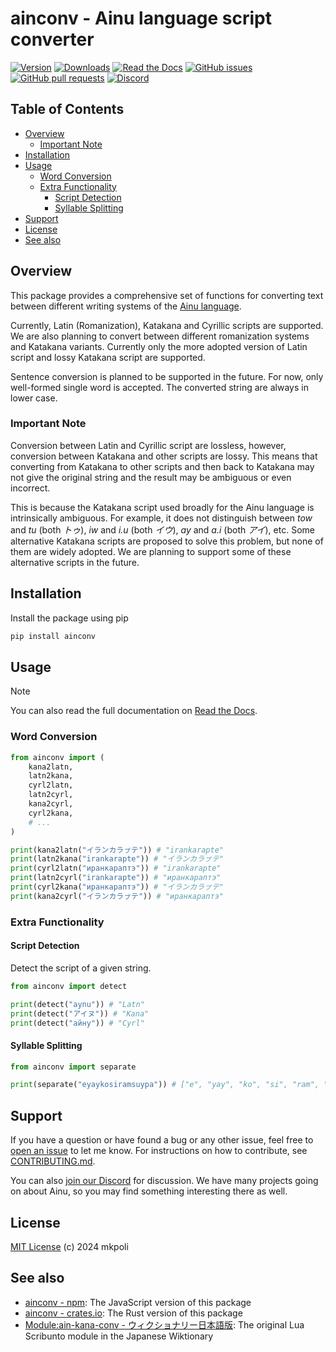 <!-- omit in toc -->
# ainconv - Ainu language script converter

[![Version](https://img.shields.io/pypi/v/ainconv)](https://pypi.org/project/ainconv/)
[![Downloads](https://pepy.tech/badge/ainconv)](https://pepy.tech/project/ainconv)
[![Read the Docs](https://img.shields.io/readthedocs/ainconv-py)](https://ainconv-py.readthedocs.io/)
[![GitHub issues](https://img.shields.io/github/issues/mkpoli/ainconv-py)](https://github.com/mkpoli/ainconv-py/issues)
[![GitHub pull requests](https://img.shields.io/github/issues-pr/mkpoli/ainconv-py)](https://github.com/mkpoli/ainconv-py/issues)
[![Discord](https://dcbadge.vercel.app/api/server/pkpAdPHzpP?style=flat)](https://discord.aynu.org/)

<!-- omit in toc -->
## Table of Contents

- [Overview](#overview)
  - [Important Note](#important-note)
- [Installation](#installation)
- [Usage](#usage)
  - [Word Conversion](#word-conversion)
  - [Extra Functionality](#extra-functionality)
    - [Script Detection](#script-detection)
    - [Syllable Splitting](#syllable-splitting)
- [Support](#support)
- [License](#license)
- [See also](#see-also)

## Overview

This package provides a comprehensive set of functions for converting text between different writing systems of the [Ainu language](https://en.wikipedia.org/wiki/Ainu_language).

Currently, Latin (Romanization), Katakana and Cyrillic scripts are supported. We are also planning to convert between different romanization systems and Katakana variants. Currently only the more adopted version of Latin script and lossy Katakana script are supported.

Sentence conversion is planned to be supported in the future. For now, only well-formed single word is accepted. The converted string are always in lower case.

### Important Note

Conversion between Latin and Cyrillic script are lossless, however, conversion between Katakana and other scripts are lossy. This means that converting from Katakana to other scripts and then back to Katakana may not give the original string and the result may be ambiguous or even incorrect.

This is because the Katakana script used broadly for the Ainu language is intrinsically ambiguous. For example, it does not distinguish between *tow* and *tu* (both *トゥ*), *iw* and *i.u* (both *イウ*), *ay* and *a.i* (both *アイ*), etc. Some alternative Katakana scripts are proposed to solve this problem, but none of them are widely adopted. We are planning to support some of these alternative scripts in the future.

## Installation

Install the package using pip

```bash
pip install ainconv
```

## Usage

> [!NOTE]
> You can also read the full documentation on [Read the Docs](https://ainconv-py.readthedocs.io/).

### Word Conversion

```python
from ainconv import (
    kana2latn,
    latn2kana,
    cyrl2latn,
    latn2cyrl,
    kana2cyrl,
    cyrl2kana,
    # ...
)

print(kana2latn("イランカラㇷ゚テ")) # "irankarapte"
print(latn2kana("irankarapte")) # "イランカラㇷ゚テ"
print(cyrl2latn("иранкараптэ")) # "irankarapte"
print(latn2cyrl("irankarapte")) # "иранкараптэ"
print(cyrl2kana("иранкараптэ")) # "イランカラㇷ゚テ"
print(kana2cyrl("イランカラㇷ゚テ")) # "иранкараптэ"
```

### Extra Functionality

#### Script Detection

Detect the script of a given string.

```python
from ainconv import detect

print(detect("aynu")) # "Latn"
print(detect("アイヌ")) # "Kana"
print(detect("айну")) # "Cyrl"
```

#### Syllable Splitting

```python
from ainconv import separate

print(separate("eyaykosiramsuypa")) # ["e", "yay", "ko", "si", "ram", "suy", "pa"]
```

## Support

If you have a question or have found a bug or any other issue, feel free to [open an issue](https://github.com/mkpoli/ainconv-py/issues/new) to let me know. For instructions on how to contribute, see [CONTRIBUTING.md](https://github.com/mkpoli/ainconv-py/blob/master/CONTRIBUTING.md).

You can also [join our Discord](https://discord.aynu.org/) for discussion. We have many projects going on about Ainu, so you may find something interesting there as well.

## License

[MIT License](LICENSE) (c) 2024 mkpoli

## See also

* [ainconv - npm](https://www.npmjs.com/package/ainconv): The JavaScript version of this package
* [ainconv - crates.io](https://crates.io/crates/ainconv): The Rust version of this package
* [Module:ain-kana-conv - ウィクショナリー日本語版](https://ja.wiktionary.org/wiki/%E3%83%A2%E3%82%B8%E3%83%A5%E3%83%BC%E3%83%AB:ain-kana-conv): The original Lua Scribunto module in the Japanese Wiktionary
